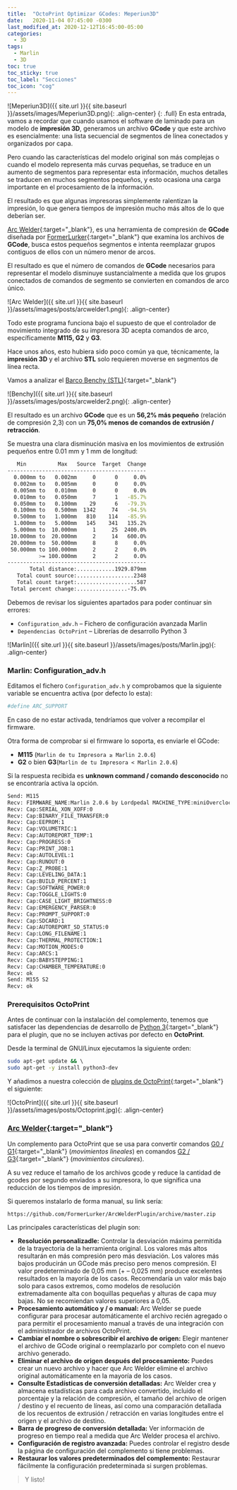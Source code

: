 ```yaml
---
title:  "OctoPrint Optimizar GCodes: Meperiun3D"
date:   2020-11-04 07:45:00 -0300
last_modified_at: 2020-12-12T16:45:00-05:00
categories:
  - 3D
tags:
  - Marlin
  - 3D
toc: true
toc_sticky: true
toc_label: "Secciones"
toc_icon: "cog"
---
```


![Meperiun3D]({{ site.url }}{{ site.baseurl }}/assets/images/Meperiun3D.png){: .align-center}
{: .full}
En esta entrada, vamos a recordar que cuando usamos el software de laminado para un modelo de **impresión 3D**, generamos un archivo **GCode** y que este archivo es esencialmente: una lista secuencial de segmentos de línea conectados y organizados por capa.

Pero cuando las características del modelo original son más complejas o cuando el modelo representa más curvas pequeñas, se traduce en un aumento de segmentos para representar esta información, muchos detalles se traducen en muchos segmentos pequeños, y esto ocasiona una carga importante en el procesamiento de la información.

El resultado es que algunas impresoras simplemente ralentizan la impresión, lo que genera tiempos de impresión mucho más altos de lo que deberían ser.

[Arc Welder](https://github.com/FormerLurker/ArcWelderPlugin){:target="_blank"}, es una herramienta de compresión de **GCode** diseñada por [FormerLurker](https://github.com/FormerLurker){:target="_blank"} que examina los archivos de **GCode**, busca estos pequeños segmentos e intenta reemplazar grupos contiguos de ellos con un número menor de arcos.

El resultado es que el número de comandos de **GCode** necesarios para representar el modelo disminuye sustancialmente a medida que los grupos conectados de comandos de segmento se convierten en comandos de arco único.

![Arc Welder]({{ site.url }}{{ site.baseurl }}/assets/images/posts/arcwelder1.png){: .align-center}

Todo este programa funciona bajo el supuesto de que el controlador de movimiento integrado de su impresora 3D acepta comandos de arco, específicamente **M115, G2** y **G3**.

Hace unos años, esto hubiera sido poco común ya que, técnicamente, la **impresión 3D** y el archivo **STL** solo requieren moverse en segmentos de línea recta.

Vamos a analizar el [Barco Benchy (STL)](https://www.thingiverse.com/thing:763622){:target="_blank"}

![Benchy]({{ site.url }}{{ site.baseurl }}/assets/images/posts/arcwelder2.png){: .align-center}

El resultado es un archivo **GCode** que es un **56,2% más pequeño** (relación de compresión 2,3) con un **75,0% menos de comandos de extrusión / retracción**.

Se muestra una clara disminución masiva en los movimientos de extrusión pequeños entre 0.01 mm y 1 mm de longitud:

```bash
   Min          Max   Source  Target  Change
--------------------------------------------
  0.000mm to   0.002mm     0      0     0.0%
  0.002mm to   0.005mm     0      0     0.0%
  0.005mm to   0.010mm     0      0     0.0%
  0.010mm to   0.050mm     7      1   -85.7%
  0.050mm to   0.100mm    29      6   -79.3%
  0.100mm to   0.500mm  1342     74   -94.5%
  0.500mm to   1.000mm   810    114   -85.9%
  1.000mm to   5.000mm   145    341   135.2%
  5.000mm to  10.000mm     1     25  2400.0%
 10.000mm to  20.000mm     2     14   600.0%
 20.000mm to  50.000mm     8      8     0.0%
 50.000mm to 100.000mm     2      2     0.0%
          >= 100.000mm     2      2     0.0%
--------------------------------------------
       Total distance:............1929.879mm
   Total count source:..................2348
   Total count target:...................587
 Total percent change:................-75.0%
```

Debemos de revisar los siguientes apartados para  poder continuar  sin errores:

- `Configuration_adv.h` – Fichero de configuración avanzada Marlin
- `Dependencias OctoPrint` – Librerías de desarrollo Python 3

![Marlin]({{ site.url }}{{ site.baseurl }}/assets/images/posts/Marlin.jpg){: .align-center}

### Marlin: Configuration_adv.h

Editamos el fichero `Configuration_adv.h` y comprobamos que la siguiente variable se encuentra activa (por defecto lo esta):

```bash
#define ARC_SUPPORT
```

En caso de no estar activada, tendríamos que volver a recompilar el firmware.

Otra forma de comprobar si el firmware lo soporta, es enviarle el GCode:

- **M115** (`Marlin de tu Impresora ≥ Marlin 2.0.6`)
- **G2** o bien **G3**(`Marlin de tu Impresora < Marlin 2.0.6`)

Si la respuesta recibida es **unknown command / comando desconocido** no se encontraría activa la opción.

```bash
Send: M115
Recv: FIRMWARE_NAME:Marlin 2.0.6 by Lordpedal MACHINE_TYPE:miniOverclock
Recv: Cap:SERIAL_XON_XOFF:0
Recv: Cap:BINARY_FILE_TRANSFER:0
Recv: Cap:EEPROM:1
Recv: Cap:VOLUMETRIC:1
Recv: Cap:AUTOREPORT_TEMP:1
Recv: Cap:PROGRESS:0
Recv: Cap:PRINT_JOB:1
Recv: Cap:AUTOLEVEL:1
Recv: Cap:RUNOUT:0
Recv: Cap:Z_PROBE:1
Recv: Cap:LEVELING_DATA:1
Recv: Cap:BUILD_PERCENT:1
Recv: Cap:SOFTWARE_POWER:0
Recv: Cap:TOGGLE_LIGHTS:0
Recv: Cap:CASE_LIGHT_BRIGHTNESS:0
Recv: Cap:EMERGENCY_PARSER:0
Recv: Cap:PROMPT_SUPPORT:0
Recv: Cap:SDCARD:1
Recv: Cap:AUTOREPORT_SD_STATUS:0
Recv: Cap:LONG_FILENAME:1
Recv: Cap:THERMAL_PROTECTION:1
Recv: Cap:MOTION_MODES:0
Recv: Cap:ARCS:1
Recv: Cap:BABYSTEPPING:1
Recv: Cap:CHAMBER_TEMPERATURE:0
Recv: ok
Send: M155 S2
Recv: ok
```

### Prerequisitos OctoPrint

Antes de continuar con la instalación del complemento, tenemos que satisfacer las dependencias de desarrollo de [Python 3](https://www.python.org/download/releases/3.0/){:target="_blank"} para el plugin, que no se incluyen activas por defecto en **OctoPrint**.

Desde la terminal de GNU/Linux ejecutamos la siguiente orden:

```bash
sudo apt-get update && \ 
sudo apt-get -y install python3-dev
```

Y añadimos a nuestra colección de [plugins de OctoPrint](https://lordpedal.github.io/3d/plugins-octoprint-meperiun3d/){:target="_blank"} el siguiente:

![OctoPrint]({{ site.url }}{{ site.baseurl }}/assets/images/posts/Octoprint.jpg){: .align-center}

### [Arc Welder](https://plugins.octoprint.org/plugins/arc_welder/){:target="_blank"}

Un complemento para OctoPrint que se usa para convertir comandos [G0 / G1](https://marlinfw.org/docs/gcode/G000-G001.html){:target="_blank"} (*movimientos lineales*) en comandos [G2 / G3](https://marlinfw.org/docs/gcode/G002-G003.html){:target="_blank"} (*movimientos circulares*).

A su vez reduce el tamaño de los archivos gcode y reduce la cantidad de gcodes por segundo enviados a su impresora, lo que significa una reducción de los tiempos de impresión.

Si queremos instalarlo de forma manual, su link sería:

```bash
https://github.com/FormerLurker/ArcWelderPlugin/archive/master.zip
```

Las principales características del plugin son:

- **Resolución personalizadle:** Controlar la desviación máxima permitida de la trayectoria de la herramienta original. Los valores más altos resultarán en más compresión pero más desviación. Los valores más bajos producirán un GCode más preciso pero menos compresión. El valor predeterminado de 0,05 mm (+ – 0,025 mm) produce excelentes resultados en la mayoría de los casos. Recomendaría un valor más bajo solo para casos extremos, como modelos de resolución extremadamente alta con boquillas pequeñas y alturas de capa muy bajas. No se recomiendan valores superiores a 0,05.
- **Procesamiento automático y / o manual:** Arc Welder se puede configurar para procesar automáticamente el archivo recién agregado o para permitir el procesamiento manual a través de una integración con el administrador de archivos OctoPrint.
- **Cambiar el nombre o sobrescribir el archivo de origen:** Elegir mantener el archivo de GCode original o reemplazarlo por completo con el nuevo archivo generado.
- **Eliminar el archivo de origen después del procesamiento:** Puedes crear un nuevo archivo y hacer que Arc Welder elimine el archivo original automáticamente en la mayoría de los casos.
- **Consulte Estadísticas de conversión detalladas:** Arc Welder crea y almacena estadísticas para cada archivo convertido, incluido el porcentaje y la relación de compresión, el tamaño del archivo de origen / destino y el recuento de líneas, así como una comparación detallada de los recuentos de extrusión / retracción en varias longitudes entre el origen y el archivo de destino.
- **Barra de progreso de conversión detallada:** Ver información de progreso en tiempo real a medida que Arc Welder procesa el archivo.
- **Configuración de registro avanzada:** Puedes controlar el registro desde la página de configuración del complemento si tiene problemas.
- **Restaurar los valores predeterminados del complemento:** Restaurar fácilmente la configuración predeterminada si surgen problemas.

> Y listo!
